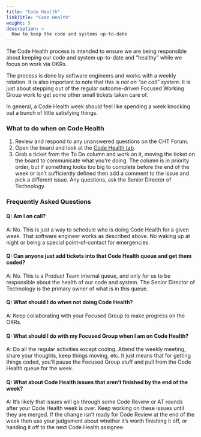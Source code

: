 ```yaml
---
title: "Code Health"
linkTitle: "Code Health"
weight: 5
description: >
  How to keep the code and systems up-to-date
---
```


The Code Health process is intended to ensure we are being responsible about keeping our code and system up-to-date and “healthy” while we focus on work via OKRs.

The process is done by software engineers and works with a weekly rotation. It is also important to note that this is *not an “on call” system*. It is just about stepping out of the regular outcome-driven Focused Working Group work to get some other small tickets taken care of.

In general, a Code Health week should feel like spending a week knocking out a bunch of little satisfying things.

### What to do when on Code Health

1. Review and respond to any unanswered questions on the CHT Forum.
2. Open the board and look at the [Code Health tab](https://github.com/orgs/medic/projects/134/views/4).
3. Grab a ticket from the To Do column and work on it, moving the ticket on the board to communicate what you’re doing. The column is in priority order, but if something looks too big to complete before the end of the week or isn’t sufficiently defined then add a comment to the issue and pick a different issue. Any questions, ask the Senior Director of Technology. 

### Frequently Asked Questions

#### Q: Am I on call?

A: No. This is just a way to schedule who is doing Code Health for a given week. That software engineer works as described above. No waking up at night or being a special point-of-contact for emergencies.

#### Q: Can anyone just add tickets into that Code Health queue and get them coded?
A: No. This is a Product Team internal queue, and only for us to be responsible about the health of our code and system. The Senior Director of Technology is the primary owner of what is in this queue.

#### Q: What should I do when not doing Code Health?
A: Keep collaborating with your Focused Group to make progress on the OKRs.

#### Q: What should I do with my Focused Group when I am on Code Health?
A: Do all the regular activities except coding. Attend the weekly meeting, share your thoughts, keep things moving, etc. It just means that for getting things coded, you’ll pause the Focused Group stuff and pull from the Code Health queue for the week.

#### Q: What about Code Health issues that aren’t finished by the end of the week?
A: It’s likely that issues will go through some Code Review or AT rounds after your Code Health week is over. Keep working on these issues until they are merged. If the change isn’t ready for Code Review at the end of the week then use your judgement about whether it’s worth finishing it off, or handing it off to the next Code Health assignee.